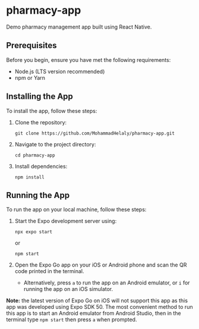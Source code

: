 # pharmacy-app

Demo pharmacy management app built using React Native.

## Prerequisites

Before you begin, ensure you have met the following requirements:

-   Node.js (LTS version recommended)
-   npm or Yarn

## Installing the App

To install the app, follow these steps:

1. Clone the repository:

    ```
    git clone https://github.com/MohammadHelaly/pharmacy-app.git
    ```

2. Navigate to the project directory:

    ```
    cd pharmacy-app
    ```

3. Install dependencies:

    ```
    npm install
    ```

## Running the App

To run the app on your local machine, follow these steps:

1. Start the Expo development server using:

    ```
    npx expo start
    ```

    or

    ```
    npm start
    ```

2. Open the Expo Go app on your iOS or Android phone and scan the QR code printed in the terminal.
    - Alternatively, press `a` to run the app on an Android emulator, or `i` for running the app on an iOS simulator.

**Note:** the latest version of Expo Go on iOS will not support this app as this app was developed using Expo SDK 50. The most convenient method to run this app is to start an Android emulator from Android Studio, then in the terminal type `npm start` then press `a` when prompted.
